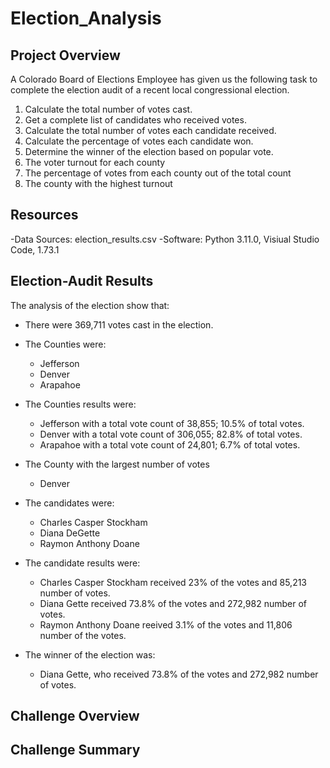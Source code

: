 # Election_Analysis

## Project Overview
A Colorado Board of Elections Employee has given us the following task to complete the election audit of a recent local congressional election.

1. Calculate the total number of votes cast.
2. Get a complete list of candidates who received votes.
3. Calculate the total number of votes each candidate received.
4. Calculate the percentage of votes each candidate won.
5. Determine the winner of the election based on popular vote.
6. The voter turnout for each county
7. The percentage of votes from each county out of the total count
8. The county with the highest turnout

## Resources
-Data Sources: election_results.csv
-Software: Python 3.11.0, Visiual Studio Code, 1.73.1

## Election-Audit Results 
The analysis of the election show that:

* There were 369,711 votes cast in the election.

* The Counties were:
    - Jefferson
    - Denver
    - Arapahoe

* The Counties results were:
    - Jefferson with a total vote count of 38,855; 10.5% of total votes.
    - Denver with a total vote count of 306,055; 82.8% of total votes.
    - Arapahoe with a total vote count of 24,801; 6.7% of total votes.

* The County with the largest number of votes
    - Denver

* The candidates were:
    - Charles Casper Stockham
    - Diana DeGette
    - Raymon Anthony Doane

* The candidate results were:
    - Charles Casper Stockham received 23% of the votes and 85,213 number of votes.
    - Diana Gette received 73.8% of the votes and 272,982 number of votes.
    - Raymon Anthony Doane reeived 3.1% of the votes and 11,806 number of the votes.

* The winner of the election was:
    - Diana Gette, who received 73.8% of the votes and 272,982 number of votes.
   
## Challenge Overview

## Challenge Summary
